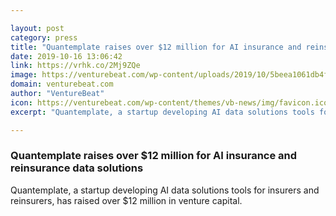 ```yaml
---

layout: post
category: press
title: "Quantemplate raises over $12 million for AI insurance and reinsurance data solutions"
date: 2019-10-16 13:06:42
link: https://vrhk.co/2Mj9ZQe
image: https://venturebeat.com/wp-content/uploads/2019/10/5beea1061db4f6b337423937_Quantemplate-Sharing-Image-e1571105408964.png?w=1200&strip=all
domain: venturebeat.com
author: "VentureBeat"
icon: https://venturebeat.com/wp-content/themes/vb-news/img/favicon.ico
excerpt: "Quantemplate, a startup developing AI data solutions tools for insurers and reinsurers, has raised over $12 million in venture capital."

---
```


### Quantemplate raises over $12 million for AI insurance and reinsurance data solutions

Quantemplate, a startup developing AI data solutions tools for insurers and reinsurers, has raised over $12 million in venture capital.